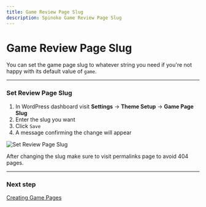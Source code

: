 ```yaml
---
title: Game Review Page Slug
description: Spinoko Game Review Page Slug
---
```


# Game Review Page Slug

You can set the game page slug to whatever string you need if you're not happy with its default value of `game`.

---

### Set Review Page Slug

1. In WordPress dashboard visit **Settings** &#8594; **Theme Setup** &#8594; **Game Page Slug**
2. Enter the slug you want
3. Click `Save`
4. A message confirming the change will appear

![Set Review Page Slug](https://media.dinomatic.com/images/docs/spinoko/spinoko-game-page-slug.png)

After changing the slug make sure to visit permalinks page to avoid 404 pages.

---

### Next step

[Creating Game Pages](/docs/spinoko/creating-game-pages/)
